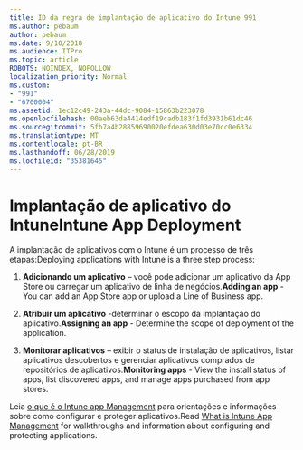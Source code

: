```yaml
---
title: ID da regra de implantação de aplicativo do Intune 991
ms.author: pebaum
author: pebaum
ms.date: 9/10/2018
ms.audience: ITPro
ms.topic: article
ROBOTS: NOINDEX, NOFOLLOW
localization_priority: Normal
ms.custom:
- "991"
- "6700004"
ms.assetid: 1ec12c49-243a-44dc-9084-15863b223078
ms.openlocfilehash: 00aeb63da4414edf19cadb183f1fd3931b61dc46
ms.sourcegitcommit: 5fb7a4b28859690020efdea630d03e70cc0e6334
ms.translationtype: MT
ms.contentlocale: pt-BR
ms.lasthandoff: 06/28/2019
ms.locfileid: "35381645"
---
```

# <a name="intune-app-deployment"></a><span data-ttu-id="5231d-102">Implantação de aplicativo do Intune</span><span class="sxs-lookup"><span data-stu-id="5231d-102">Intune App Deployment</span></span>

<span data-ttu-id="5231d-103">A implantação de aplicativos com o Intune é um processo de três etapas:</span><span class="sxs-lookup"><span data-stu-id="5231d-103">Deploying applications with Intune is a three step process:</span></span>
  
1. <span data-ttu-id="5231d-104">**Adicionando um aplicativo** – você pode adicionar um aplicativo da App Store ou carregar um aplicativo de linha de negócios.</span><span class="sxs-lookup"><span data-stu-id="5231d-104">**Adding an app** - You can add an App Store app or upload a Line of Business app.</span></span>

2. <span data-ttu-id="5231d-105">**Atribuir um aplicativo** -determinar o escopo da implantação do aplicativo.</span><span class="sxs-lookup"><span data-stu-id="5231d-105">**Assigning an app** - Determine the scope of deployment of the application.</span></span>

3. <span data-ttu-id="5231d-106">**Monitorar aplicativos** – exibir o status de instalação de aplicativos, listar aplicativos descobertos e gerenciar aplicativos comprados de repositórios de aplicativos.</span><span class="sxs-lookup"><span data-stu-id="5231d-106">**Monitoring apps** - View the install status of apps, list discovered apps, and manage apps purchased from app stores.</span></span>

<span data-ttu-id="5231d-107">Leia [o que é o Intune app Management](https://docs.microsoft.com/intune/app-management) para orientações e informações sobre como configurar e proteger aplicativos.</span><span class="sxs-lookup"><span data-stu-id="5231d-107">Read [What is Intune App Management](https://docs.microsoft.com/intune/app-management) for walkthroughs and information about configuring and protecting applications.</span></span>
  